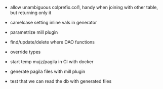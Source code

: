 
- allow unambiguous colprefix.col1,
    handy when joining with other table, but returning only it

- camelcase setting inline vals in generator

- parametrize mill plugin

- find/update/delete where DAO functions

- override types




- start temp mujz/pagila in CI with docker
- generate pagila files with mill plugin
- test that we can read the db with generated files

